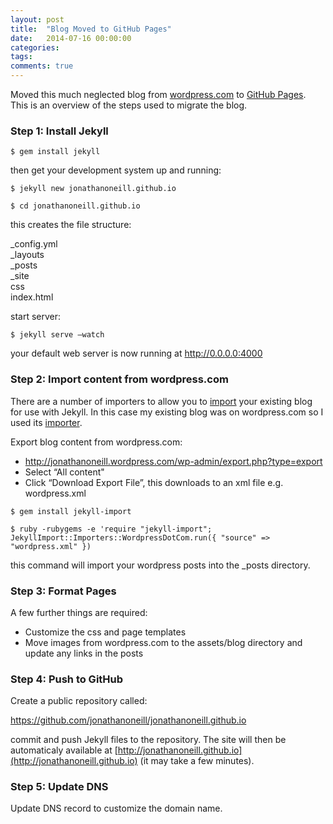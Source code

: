 ```yaml
---
layout: post
title:  "Blog Moved to GitHub Pages"
date:   2014-07-16 00:00:00
categories:
tags:
comments: true
---
```


Moved this much neglected blog from [wordpress.com](http://wordpress.com/) to [GitHub Pages](https://pages.github.com/). This is an overview of the steps used to migrate the blog.

### Step 1: Install Jekyll

`$ gem install jekyll`

then get your development system up and running:

`$ jekyll new jonathanoneill.github.io`

`$ cd jonathanoneill.github.io`

this creates the file structure:

_config.yml<br>
_layouts<br>
_posts<br>
_site<br>
css<br>
index.html

start server:

`$ jekyll serve —watch`

your default web server is now running at http://0.0.0.0:4000

### Step 2: Import content from wordpress.com

There are a number of importers to allow you to [import](http://import.jekyllrb.com) your existing blog for use with Jekyll. In this case my existing blog was on wordpress.com so I used its [importer](http://import.jekyllrb.com/docs/wordpressdotcom/).

Export blog content from wordpress.com:

*   http://jonathanoneill.wordpress.com/wp-admin/export.php?type=export
*   Select “All content"
*   Click “Download Export File”, this downloads to an xml file e.g. wordpress.xml

`$ gem install jekyll-import`

`$ ruby -rubygems -e 'require "jekyll-import";
    JekyllImport::Importers::WordpressDotCom.run({
      "source" => "wordpress.xml"
    })`

this command will import your wordpress posts into the _posts directory.

### Step 3: Format Pages

A few further things are required:

*   Customize the css and page templates
*   Move images from wordpress.com to the assets/blog directory and update any links in the posts

### Step 4: Push to GitHub

Create a public repository called:

https://github.com/jonathanoneill/jonathanoneill.github.io

commit and push Jekyll files to the repository. The site will then be automaticaly available at [http://jonathanoneill.github.io](http://jonathanoneill.github.io) (it may take a few minutes).

### Step 5: Update DNS

Update DNS record to customize the domain name.